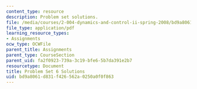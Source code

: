 ```yaml
---
content_type: resource
description: Problem set solutions.
file: /media/courses/2-004-dynamics-and-control-ii-spring-2008/bd9a8061d831f426562a0250a0f0f863_ps6soln.pdf
file_type: application/pdf
learning_resource_types:
- Assignments
ocw_type: OCWFile
parent_title: Assignments
parent_type: CourseSection
parent_uid: fa2f0923-739a-3c19-bfe6-5b7da391e2b7
resourcetype: Document
title: Problem Set 6 Solutions
uid: bd9a8061-d831-f426-562a-0250a0f0f863
---
```

